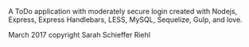 A ToDo application with moderately secure login created with Nodejs, Express, Express Handlebars, LESS, MySQL, Sequelize, Gulp, and love.

March 2017 copyright Sarah Schieffer Riehl
